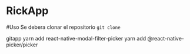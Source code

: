 # RickApp

#Uso
Se debera clonar el repositorio
`git clone`

gitapp
yarn add react-native-modal-filter-picker
yarn add @react-native-picker/picker
